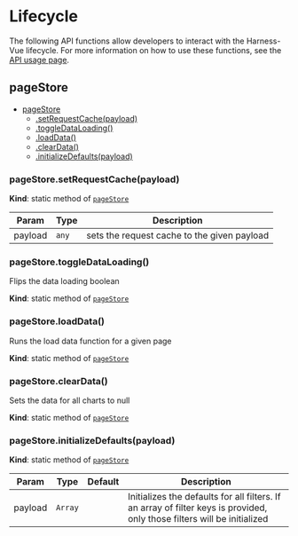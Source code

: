 # Lifecycle

The following API functions allow developers to interact with the Harness-Vue lifecycle. For more information on how to use these functions, see the [API usage page](/api/usage).

<a name="module_pageStore"></a>

## pageStore

* [pageStore](#module_pageStore)
    * [.setRequestCache(payload)](#module_pageStore.setRequestCache)
    * [.toggleDataLoading()](#module_pageStore.toggleDataLoading)
    * [.loadData()](#module_pageStore.loadData)
    * [.clearData()](#module_pageStore.clearData)
    * [.initializeDefaults(payload)](#module_pageStore.initializeDefaults)

<a name="module_pageStore.setRequestCache"></a>

### pageStore.setRequestCache(payload)
**Kind**: static method of [<code>pageStore</code>](#module_pageStore)  

| Param | Type | Description |
| --- | --- | --- |
| payload | <code>any</code> | sets the request cache to the given payload |

<a name="module_pageStore.toggleDataLoading"></a>

### pageStore.toggleDataLoading()
Flips the data loading boolean

**Kind**: static method of [<code>pageStore</code>](#module_pageStore)  
<a name="module_pageStore.loadData"></a>

### pageStore.loadData()
Runs the load data function for a given page

**Kind**: static method of [<code>pageStore</code>](#module_pageStore)  
<a name="module_pageStore.clearData"></a>

### pageStore.clearData()
Sets the data for all charts to null

**Kind**: static method of [<code>pageStore</code>](#module_pageStore)  
<a name="module_pageStore.initializeDefaults"></a>

### pageStore.initializeDefaults(payload)
**Kind**: static method of [<code>pageStore</code>](#module_pageStore)  

| Param | Type | Default | Description |
| --- | --- | --- | --- |
| payload | <code>Array</code> | <code></code> | Initializes the defaults for all filters. If an array of filter keys is provided, only those filters will be initialized |

